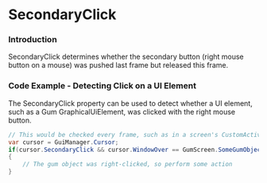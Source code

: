 # SecondaryClick

### Introduction

SecondaryClick determines whether the secondary button (right mouse button on a mouse) was pushed last frame but released this frame.

### Code Example - Detecting Click on a UI Element

The SecondaryClick property can be used to detect whether a UI element, such as a Gum GraphicalUiElement, was clicked with the right mouse button.&#x20;

```csharp
// This would be checked every frame, such as in a screen's CustomActivity
var cursor = GuiManager.Cursor;
if(cursor.SecondaryClick && cursor.WindowOver == GumScreen.SomeGumObject)
{
    // The gum object was right-clicked, so perform some action
}
```

